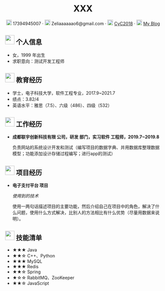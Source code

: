  <center>
     <h1>XXX</h1>
     <div>
         <span>
             <img src="assets/phone-solid.svg" width="18px">
             17394945007
         </span>
         ·
         <span>
             <img src="assets/envelope-solid.svg" width="18px">
             Zeliaaaaaao6@gmail.com
         </span>
         ·
         <span>
             <img src="assets/github-brands.svg" width="18px">
             <a href="https://github.com/CyC2018">CyC2018</a>
         </span>
         ·
         <span>
             <img src="assets/rss-solid.svg" width="18px">
             <a href="#">My Blog</a>
         </span>
     </div>
 </center>

 ## <img src="assets/info-circle-solid.svg" width="30px"> 个人信息 

 - 女，1999 年出生
 - 求职意向：测试开发工程师

## <img src="assets/graduation-cap-solid.svg" width="30px"> 教育经历

- 学士，电子科技大学，软件工程专业，2017.9~2021.7
- 绩点：3.82/4
- 英语水平：雅思（7.5）、六级（486）、四级（532）

## <img src="assets/briefcase-solid.svg" width="30px"> 工作经历

- **成都联宇创新科技有限 公司，研发 部门，实习软件 工程师，2019.7~2019.8**

   负责网站的系统设计开发和测试（编写项目的数据字典、并用数据库整理数据模型；功能添加设计存储过程编写；进行app的测试）

## <img src="assets/project-diagram-solid.svg" width="30px"> 项目经历

- **电子支付平台 项目**

  *使用到的技术*

  使用一两句话描述项目的主要功能，然后介绍自己在项目中的角色，解决了什么问题，使用什么方式解决，比别人的方法相比有什么优势（尽量用数据来说明）。

## <img src="assets/tools-solid.svg" width="30px"> 技能清单

- ★★★ Java
- ★★☆ C++、Python
- ★★★ MySQL
- ★★★ Redis
- ★★☆ Spring
- ★☆☆ RabbitMQ、ZooKeeper
- ★★☆ JavaScript
